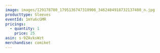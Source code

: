 ```yaml
---
image: images/129178780_1795136747310906_3462404918732137408_n.jpg
producttype: Sleeves
eventId: 1mYu6cGMR
pricings:
  - quantity: 1
    price: 25
asin: s-9ZAvksWzt
merchandise: comiket
---
```

